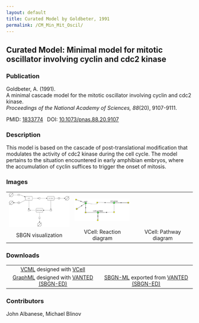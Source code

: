 ```yaml
---
layout: default
title: Curated Model by Goldbeter, 1991
permalink: /CM_Min_Mit_Oscil/
---
```

## Curated Model: Minimal model for mitotic oscillator involving cyclin and cdc2 kinase

### Publication 

Goldbeter, A. (1991). <br />
A minimal cascade model for the mitotic oscillator involving cyclin and cdc2 kinase. <br />
<i> Proceedings of the National Academy of Sciences, 88</i>(20), 9107-9111.

 PMID: <a href="https://www.ncbi.nlm.nih.gov/pubmed/?term=1833774">1833774</a>&ensp; 
 DOI: <a href="https://doi.org/10.1073/pnas.88.20.9107">10.1073/pnas.88.20.9107</a><br />

### Description
This model is based on the cascade of post-translational modification that modulates the activity of cdc2 kinase during the cell cycle. The model pertains to the situation encountered in early amphibian embryos, where the accumulation of cyclin suffices to trigger the onset of mitosis. 

### Images

 <table> 
 <td align="center" width="300"><a href="https://modelbricks.github.io/images/SBGNfiles/CM_MinMitOscil_SBGN.PNG"><img width="250" align="center" src="/images/SBGNfiles/CM_MinMitOscil_SBGN.PNG"/></a></td>
  <td align="center" width="300"><a href="https://modelbricks.github.io/images/Vcellimages/CM_MinMitOscil_VCellReactionDiagram.PNG"><img width="250" align="center" src="/images/Vcellimages/CM_MinMitOscil_VCellReactionDiagram.PNG"/></a></td>
  <td align="center" width="300"><!--<a href="https://modelbricks.github.io/images/Vcellimages/PDGF_ModelBrick_PathwayDiagram.PNG"><img width="250" src="/images/Vcellimages/PDGF_ModelBrick_PathwayDiagram.PNG"/></a>--></td>
 <tr>
   <td align="center"> SBGN visualization</td>
  <td align="center"> VCell: Reaction diagram</td>
  <td align="center"> VCell: Pathway diagram</td>
 </tr>
 </table>
 
### Downloads

 <table> 
 <td align="center"><a href="/modelbricks/VCML_SBMLfiles/ModelBrick_PDGF_Src.vcml">VCML</a> designed with <a href="http://vcell.org"> VCell</a>  </td> 
 <!-- <td align="center"><a href="/modelbricks/VCML_SBMLfiles/PDGF ModelBrick.xml">SBML</a> exported from <a href="http://vcell.org"> VCell</a>  </td> -->
 <tr>
    <td align="center" width="33%"><a href="/modelbricks/SBGNexecutablefiles/PDGF graphML.graphml">GraphML</a> designed with <a href="https://immersive-analytics.infotech.monash.edu/vanted/addons/sbgn-ed/">VANTED (SBGN-ED)</a></td>
    <td align="center" width="33%"><a href="/modelbricks/SBGNexecutablefiles/PDGF SBGN-ML.sbgn">SBGN-ML</a> exported from <a href="https://immersive-analytics.infotech.monash.edu/vanted/addons/sbgn-ed/">VANTED (SBGN-ED)</a></td>
 </tr>
 </table>
 
### Contributors
John Albanese, Michael Blinov
